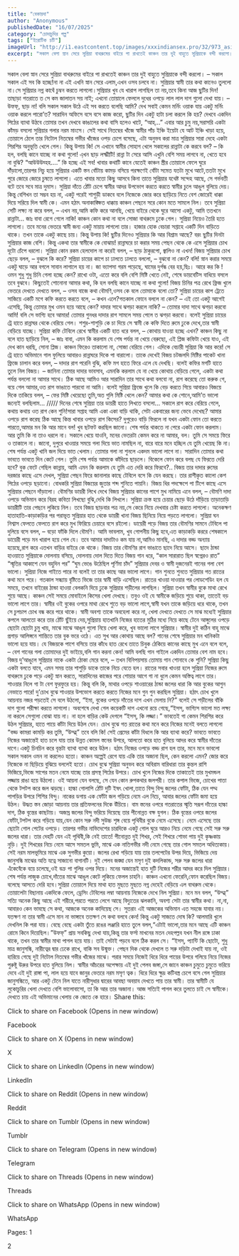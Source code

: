 ```yaml
---
title: "বেকায়দা"
author: "Anonymous"
publishedDate: "16/07/2025"
category: "চোদাচুদির গল্প"
tags: ["ইরোটিক চটি"]
imageUrl: "http://i1.eastcontent.top/images/xxxindiansex.pro/32/973_asian.jpg"
excerpt: "সকাল বেলা স্নান সেরে সুপ্রিয়া বাথরুমের বাইরে পা রাখতেই কাঞ্চন তার দুই বাহুতে সুপ্রিয়াকে বন্দী করলো। – সকাল সকাল এই সব কি হচ্ছে!না না এই এখনি স্নান সেরে এলাম,এখন ওসব চলবে না। সুপ্রিয়ার স্বামী তার কথ..."
---
```


সকাল বেলা স্নান সেরে সুপ্রিয়া বাথরুমের বাইরে পা রাখতেই কাঞ্চন তার দুই বাহুতে সুপ্রিয়াকে বন্দী করলো।
– সকাল সকাল এই সব কি হচ্ছে!না না এই এখনি স্নান সেরে এলাম,এখন ওসব চলবে না।
সুপ্রিয়ার স্বামী তার কথা কানেও তুললো না।সে সুপ্রিয়ার নগ্ন কাধেঁ চুম্বন করতে লাগলো।সুপ্রিয়ার খুব যে খারাপ লাগছিল তা নয়,তবে কিনা আজ ছুটির দিন! তাছাড়া গতরাতে ত সে কম জালাতন সয় নাই; এখনো তোয়ালে ফেললে দুধের ওপড়ে লাল লাল দাগ গুলো দেখা যায়।
– উফফ্, ছাড় না! বলি সকাল সকাল উঠে এই সব করতে বলেছি আমি? দেখ সবাই কেমন মর্নিং ওয়াক যায় একটু মর্নিং ওয়াক করলে পারো’ত? সারাদিন অফিসে বসে বসে কাজ করো, ছুটির দিন একটু হাটা চলা করলে কি হয়? দেখবে একদিন পিঠের ব্যাথা উঠবে তোমার তখন দেখবে কাঙালের কথা বাসি হলেও খাটে, “আহ্…”
এবার আর চুমু নয়,সরাসরি একটা কাঁমড় বসলো সুপ্রিয়ার গলার নরম মাংসে। সেই সাথে নিতম্বের খাঁজে স্বামীর পাঁচ ইঞ্চি ইয়েটা যে আট ইঞ্চি খাড়া হয়ে, তোয়ালে ঠেলে তার নিটোল নিতম্বের গভীর খাঁজের ওপড় চেপে বসেছে, এটা অনুভব করা মাত্র সুপ্রিয়ার সারা দেহে একটা শিরশির অনুভূতি খেলে গেল। কিন্তু উপায় কি! সে এখানে স্বামীর সোহাগ খেলে সকালের রান্নাটা কে করবে বল?
– কি হল, বলছি কানে যাচ্ছে না কথা গুলো! এ্খন ছাড় লক্ষ্মীটি! রান্না টা সেরে আসি এখুনি বেশি সময় লাগবে না, খেতে হবে না বুঝি? “আউউউহ্হহ….” কি হচ্ছে এই সব!
খাবার কথাটি কানে যেতেই কাঞ্চন স্ত্রীর তোয়ালে ফেলে ঘুরে দাঁঁড়ালো,তারপর নিচু হয়ে সুপ্রিয়ার একটি স্তন বোঁটায় কামড় বসিয়ে পরক্ষণেই বোঁটা সমেত যতটা মুখে আটে,ততটা মুখে পুরে জোরে জোরে চুষতে লাগলো। এতে খাবার মতো কিছু আসবে কিনা তাতে সুপ্রিয়ার যথেষ্ট সন্দেহ আছে, সে গর্ভবতী বটে তবে সবে মাত্র দুমাস। সুপ্রিয়া দাঁতে ঠোঁট চেপে স্বামীর আদর উপভোগ করতে করতে স্বামীর চুলে আঙুল বুলিয়ে দেয়। কিন্তু বেশিখন তা সম্ভব হয় না, একটু পরেই শাশুড়ী ডাকবে বলে নিজেকে জোর করে ছাড়িয়ে নিতে বেশ জোরেই ধাক্কা দিয়ে সরিয়ে দিল স্বামী কে। এমন হঠাৎ অনাকাঙ্ক্ষিত ধাক্কায় কাঞ্চন পেছনে সরে কোন মতে সামলে নিল। তবে সুপ্রিয়া সেটি লক্ষ্য না করে বলল,
– এখন নয়,আমি কফি করে আনছি, খেয়ে বাইরে থেকে ঘুরে আসো একটু, আমি ততখনে রান্নাটা… জাঃ বাবা রেগে গেলে নাকি!
কাঞ্চন কোন কথা না বলে সোজা বাথরুমে ঢুকে গেল। সুপ্রিয়া নিয়েও তৈরি হতে লাগলো। তবে মনের ভেতরে স্বামী জন্য একটু মায়ায় লাগলো তার। হাজার হোক বেচারা সপ্তাহে একটি দিন বাড়িতে থাকে। তখন তাকে একটু কাছে চায়। কিন্তু উপায় কি! ছুটির দিনেও সুপ্রিয়ার কি আর বিশ্রাম আছে? বরং ছুটির দিনটা সুপ্রিয়ার কাজ বেশি। কিন্তু একথা তার স্বামীকে কে বোঝায়!
রান্নাঘরে চা করার সময় পেছন থেকে কে এসে সুপ্রিয়ার চোখ দূটো চেঁপে ধরলো। সুপ্রিয়া কোন রকম হেলদোল না করেই বলল,
– ছাড় ঠাকুরপো, জ্বালিও না এখন!
বিজয় সুপ্রিয়ার চোখ ছেড়ে বলল,
– বুঝলে কি করে?
সুপ্রিয়া চায়ের কাপে চা ঢালতে ঢালতে বললো,
– বুঝবো না কেন? বলি! স্নান করার সময়ে একটু ঘাড়ে আর বগলে সাবান লাগালে হয় না। জা ভ্যাপসা গরম পড়েছে, ঘামের দুর্গন্ধ বের হয়,ছিঃ। আরে কর কি ! ওমন শুধু শুধু চিনি গেলা হচ্ছে কেন? রাখো ওটা, এতো করে বলি বেশি মিষ্টি খেতে নেই, শেষে ডায়বেটিস বাধিয়ে বসলে তবে বুঝবে। কিছুতেই শোনোনা আমার কথা, কি হল বলছি কানে যাচ্ছে না কথা গুলো!
বিজয় চিনির পত্র রেখে ফ্রিজ খুলে ভেতরে দেখতে দেখতে বলল,
– ওসব বাজে কথা বৌমণি,ওসব কে বলে তোমাকে বলো তো?
সুপ্রিয়া চায়ের কাপ ট্রেতে সাজিয়ে একটি মগে কফি করতে করতে বলে,
– কখন এলে?গতকাল ফোনে বললে না কেন?
– এই তো একটু আগেই এসেছি, কিন্তু তোমার মুখ ওমন হয়ে আছে কেন? দাদার সাথে ঝগড়া করলে নাকি?
– তোমার দাদা সাথে ঝগড়া করবো আমি! বলি সে ভাগ‍্যি হবে আমার! তোমার গুনধর দাদার রাগ সামলে সময় পেলে ত ঝগড়া করবো।
বলেই সুপ্রিয়া চায়ের ট্রে হাতে রান্নাঘর থেকে বেরিয়ে গেল। শশুর-শাশুড়ি কে চা দিয়ে সে স্বামী কে কফি দিতে রুমে ঢুকে দেখে,তার স্বামী বেড়িয়ে যাচ্ছে। সুপ্রিয়া কফি টেবিলে রেখে স্বামীর একটি হাত ধরে বলল,
– কোথায় যাওয়া হচ্ছে এখন?
কাঞ্চন কিছু না বলে হাত ছাড়িয়ে নিল,
– জাঃ বাবা, এমন কি করলাম যে শেষ পর্যন্ত না খেয়ে বেরুছো, এই প্লিজ কফিটা খেয়ে যাও, এই দেখ কান ধরছি, সোনা প্লিজ।
কাঞ্চন ফিরেও তাকালো না, সোজা বেরিয়ে গেল। এদিকে বেচারী সুপ্রিয়া কি আর করে! সে ট্রে হাতে অভিমানে গাল ফুলিয়ে আবারও রান্নাঘরে দিকে পা বারালো। তাকে দেখেই বিজয় চটজলদি মিষ্টির পাকেট খানা ফ্রিজে চালান করে বলল,
– দাদার রাগ পরেনি বুঝি, কফি মগ হাতে ফিরে এলে যে দেখছি।
বলেই কফির মগটি হাতে তুলে নিল বিজয়।
– জানিনা তোমার দাদার ভাবসাব, এমনকি করলাম যে না খেয়ে কোথায় বেড়িয়ে গেলে, একটা কথা পর্যন্ত বললো না আমার সাথে। ঠিক আছে আমিও আর সারাদিন তার সাথে কথা বলবো না, রাগ করেছে তো করুক গে, বয়ে গেল আমার,ওত রাগ ভাঙাতে পারবো না আমি।
বলেই সুপ্রিয়া ফ্রিজে খুলে কি বেড় করতে গিয়ে আবারও বিজয়ে দিকে তাকিয়ে বলল,
– ফের মিষ্টি খেয়েছো তুমি,অত গুলি মিষ্টি খেলে কেন? আমার কথা কে শোনে,আমি’ত ভালো জন‍্যেই বলছিলাম…
/////
দিনের শেষে সুপ্রিয়া তার ডায়রী হাতে লিখতে বসলো…
সকালে রাগ করে বেরিয়ে গেলে, কথায় কথায় ওত রাগ কেন শুনি!সারা সপ্তাহ আমি একা একা বাড়ি থাকি, সেটা একবারের জন্য ভেবে দেখেছ? আমার ওপড়ে রাগ করেছ ঠিক আছে কিন্ত খাবার ওপড়ে রাগ কিসের? দুপুরেও বাড়ি ফিরলে না যখন একটা ফোন তো করতে পারতে,আমার মন কি আর মানে বল! খুব ছটফট করছিল জানো। শেষ পর্যন্ত থাকতে না পেরে একটা ফোন করলাম। আর তুমি কি না তাও ধরলে না। সকালে খেয়ে যাওনি, মনের ভেতরটা কেমন করে না আমার, বল। তুমি সে সময়ে ফিরে ও তাকালে না। জানো, দুপুরে খাওয়ার সময়ে গলা দিয়ে ভাত নামছিল না, বারে বারে মনে হচ্ছিল যে তুমি খেয়েছ কি না। শেষ পর্যন্ত একটু
খানি জল দিয়ে ভাত খেলাম। তোমার গলা না শুনলে একদম ভালো লাগে না। সারাদিন তোমার কথা ভাবতে ভাবতে দিন কেটে গেল। তুমি শেষ পর্যন্ত আমাকে কাঁদিয়ে ছাড়লে। বিকেলে ফোন করে বলছ যে ফিরতে দেরি হবে? বুক ফেটে গেছিল কান্নায়, আমি এমন কি করলাম যে তুমি এত দেরি করে ফিরবে?..
বিজয় তার দাদার রুমের দরজার কাছে এসে দেখল, সুপ্রিয়া পেছন ফিরে জানালার কাছে টেবিলে বসে কি যেন করছে। তার রাশীকৃত কালো কেশ পিঠের ওপড়ে ছড়ানো। বোধকরি সুপ্রিয়া বিজয়ের জুতার শব্দ শুনিতে পায়নি। বিজয় ধির পদক্ষেপে পা টিপে কাছে এসে সুপ্রিয়ার পেছনে দাঁড়ালো। বৌমণির ডায়রী লিখে দেখে বিজয় সুপ্রিয়ার কানের পাশে মুখ নামিয়ে এনে বলল,
– বৌমণি দাদা ওপড়ে অভিমান করে বিরহ কবিতা লিখছো বুঝি,দেখি কি লিখলে।
সুপ্রিয়া ক্রস্ত হয়ে চেয়ার ছেড়ে উঠে দাঁড়িয়ে তাড়াতাড়ি ডায়রীটি তার পেছনে লুকিয়ে নিল। তবে বিজয় ছাড়বার পত্র নয়,সে কেরে নিয়ে দেখবার চেষ্টা করতে লাগলো। অনেকক্ষণ হাতাহাতি-কাড়াকড়ির পর পরাভূত সুপ্রিয়ার হাত থেকে ডায়রী খানা বিজয় ছিনিয়ে নিয়ে পড়তে লাগলো। সুপ্রিয়া ঘন নিশ্বাস ফেলতে ফেলতে রাগ করে মুখ ফিরিয়ে চেয়ারে বসে রইলো। ডায়েরী পড়ে বিজয় তার বৌমণির সামনে টেবিলে পা দুলিয়ে বসে বলল,
– বড়ো ফাঁকি দিলে বৌমণি। আমি ভাবলাম, খুব গোপনীয় কিছু হবে,এত কাড়াকড়ি কররে শেষকালে ডায়েরী পড়ে মন খারাপ হয়ে গেল যে। তবে আমার দাদাটাও কম যায় না,আমিও মানছি, এ দাদার বড্ড অন‍্যায় হয়েছে,রাগ করে এতখন বাড়ির বাইরে কে থাকে।
বিজয় তার বৌমণির রাগ ভাঙাতে ছাদে নিয়ে আসে। ছাদে ঠান্ডা হাওয়াতে সুপ্রিয়াকে দোলনায় বসিয়ে, দোলনায় দোল দিতে দিতে বিজয় গান ধরে,
“কাল সারারাত ছিল স্বপ্নেরও রাত”
“স্মৃতির আকাশে যেন বহুদিন পর”
“ঘুম ভেঙে উঠেছিল পূর্ণিমা চাঁদ”
সুপ্রিয়ার দেবর ও স্বামী দুজনেরই গানের গলা বেশ ভালো। সুপ্রিয়া নিজে গাইতে পারে না বলেই তা তার কাছে আর ভালো লাগে। গান শুনতে শুনতে সুপ্রিয়ার গত রাতের কথা মনে পরে।
গতকাল সন্ধ্যায় বৃষ্টিতে ভিজে তার স্বামী বাড়ি এসেছিল। রাতের খাওয়া দাওয়ার পর লোডশেডিং হল যে সময়ে, তখনে বাইরের ঠান্ডা হাওয়া বেলকনি দিয়ে ঢুকে সুপ্রিয়ার শড়ীলের লাগছিল। সুপ্রিয়া তখন স্বামীর বুকে মাথা রেখে শুয়ে আছে। কাঞ্চন সেই সময়ে মোবাইলে কিসের খেলা দেখছে। তবুও ওই যে স্বামীকে জড়িয়ে শুয়ে থাকা, তাতেই বড় ভালো লাগে তার। স্বামীর ওই বুকের ওপরে মাথা রেখে শুতে বড় ভালো লাগে,স্বামী যখন তাকে জড়িয়ে ধরে থাকে, তখন সে চুপচাপ চোখ বন্ধ করে পরে থাকে। স্বামী অবশ্য তাকে অবহেলা করে না, খেলা দেখতে দেখতে সে মাঝ মধ্যেই সুপ্রিয়ার কপলে আলতো করে তার ঠোঁট ছুঁইয়ে দেয়,সুপ্রিয়ায় হাতখানি নিজের হাতের মুঠির মধ্যে নিয়ে কাছে টেনে আঙ্গুলের ওপড়ে ছোটো ছোটো চুমু খায়, মাঝে মাঝে আঙুল গুলো নিয়ে খেলা করে, খুব ভালো লাগে সুপ্রিয়ার। স্বামীর দুই কঠিন বাহু মাঝে প্রগাড় আলিঙ্গনে শান্তিতে তার বুক ভরে ওঠে। এত সুখ আর কোথায় আছে বল?
গানের শেষে সুপ্রিয়ার মন খানিকটা ভালো হয়ে যায়। যে বিজয়কে পাশে বসিয়ে তার কাঁধে হাত রেখে তাতে চিবুক ঠেকিয়ে কানের কাছে মুখ এনে বলে বলে,
– বেশ গানের গলা তোমাদের দুই ভাইয়ে,বলি গান করনা কেন! আমি বলছি গান গাইলে একদিন তোমার বেশ নাম হবে।
বিজয় দু’আঙুলে সুপ্রিয়ার নাকে একটা ঠোকা মেরে বলে,
– তখন বিনিপয়সায় তোমায় গান শোনাবে কে শুনি?
সুপ্রিয়া কিছু একটা বলতে যাবে, এমন সময় তার শাশুড়ি ডাকে তাকে নিচে যেতে হল।
রাতের সবার খাওয়া হলে সুপ্রিয়া নিজের রুমে বাথরুমে ঢুকে পড়ে একটু স্নান করতে, সারাদিনের কাজের পরে শোয়ার আগে গা না ধুলে কেমন অস্তিত্ব লাগে তার। শাওয়ার নিলে গা টা বেশ ফুরফুরে হয়। কিন্তু বলি কি, মাথার ওপড়ে শাওয়ারের ঠান্ডা জলের ধারা কি আর বুকের আগুন নেভাতে পারে!
দু’চোখ বুঝে শাওয়ার উপভোগ করতে করতে নিজের মনে গুন গুন করছিল সুপ্রিয়া। হঠাৎ চোখ খুলে আয়নায় নজর পড়তেই সে বলে উঠলো, “ইমা, বুকের ওপড়ে দাঁতের দাগ এখন মেলায় নি?” বলেই সে শড়ীলের বাঁকি দাগ গুলো পরীক্ষা করতে লাগলো। অবশেষে দেখা গেল কয়েকটি দাগ এখনো রয়ে গেছে,“ইসস্, ভাগ‍্যিস ভালো মত লক্ষ্য না করলে সেগুলো বোঝা যায় না। না হলে বাড়ির কেউ দেগলে “ইসস্, কি লজ্জা।” ভাবতেই গা কেমন শিরশির করে উঠল সুপ্রিয়ার, হাতে পায়ে কাঁটা দিয়ে উঠল যেন।
চোখ বুঝে গত রাতের কথা মনে করে নিজের মনেই বলতে লাগলো “বড্ড কামরা কামড়ি কর তুমি, “উম্ম্ম্”
তবে বলি কি! সেই প্রেমের কাঁটা বিধলে কি আর ব্যাথা করে? ভাবতে ভাবতে নিজের অজান্তেই হাত চলে যায় তার উন্নত কোমল স্তনের উপরে, আলতো করে হাত বুলিয়ে আদর করে স্বামীর দাঁতের দাগে।একটু চিনচিন করে বৃন্তটা ব্যাথা ব্যাথা করে উঠল। হঠাৎ নিজের ওপড়ে বড্ড রাগ হল তার, মনে মনে ভাবলো সকাল সকাল ওমন না করলেও হতো। কাঞ্চন অল্পেই রেগে যায় একি তার অজানা ছিল, কেন করলো এমন? জোর করে নিজেকে না ছিড়িয়ে বুঝিয়ে বললেই হতো।
চোখ বুঝে সুপ্রিয়া অনুভব করে অবিরাম বারিধারা তার কুন্তল রাশি ভিজিয়ে,ভিজে সাপের মতন নেমে যাচ্ছে তার প্রসস্থ পিঠের উপরে। চোখ খুলে নিজের দিকে তাকাতেই তার মুখমন্ডল লজ্জায় রাঙা হয়ে উঠলো। ওই আয়না যেন বলছে, সে যেন কোন রুপকথার জলপরী।
তার কপাল ভিজে, চোখের পাতা থেকে টপটপ করে জল ঝড়ছে। হাল্কা গোলাপি ঠোঁট দুটি ইষৎ খোলা,তাতে বিন্দু বিন্দু জলের ফোঁটা, ঠিক যেন পদ্ম পাপড়ির উপরে শিশির বিন্দু। নাকের ডগায় এক ফোঁটা জল গড়িয়ে নেমে এল নিচে, আবার জলের ফোঁটা জমা হয়ে উঠল।
উদ্ধত স্তন জোড়া আয়নায় তার প্রতিফলনের দিকে উঁচিয়ে। বাম স্তনের ওপরে গতরাতের স্মৃতি সরূপ দাঁতের হাল্কা দাগ, ঠিক বৃন্তের কাছটায়। অজস্র জলের বিন্দু ভরিয়ে দিয়েছে তার পীনোন্নত বক্ষ যুগল। ঠিক বৃন্তের ওপরে জলের ফোঁটা,টপটপ করে গড়িয়ে যায়,যেন কোন সরু নদী সুউচ্চ শৃঙ্গ বেয়ে পৃথিবীর বুকে নেমে এসেছে। নেমে এসেছে তার ছোটো গোল পেটের ওপড়ে। তারপর গভীর নাভিদেশের চারদিকে একটু গোল ঘুরে আরও নিচে নেমে গেছে সেই সরু সরু জলের ধারা। তার দেহটি যেন এই পৃথিবী,কি নেই তাতে!
পীনোন্নত দুই শিখর, সেই শিখরে শোভা পায় দুই কৃষ্ণকায় নুড়ি। দুই শিখরের নিচে নেমে আসে সমতল ভুমি, মাঝে এক নাতিগভীর নদী নেমে গেছে তার গোল সমতল অধিত্যকায়। সেই নরম মালভূমিরে মাঝে এক সুগভীর কুয়ো। জলের রেখা গড়িয়ে যায় তার তলপেটের উপর দিয়ে, ভিজিয়ে দেয় জানুসন্ধি মাঝের অতি যত্নে সাজানো বাগানটি। দুই পেলব জঙ্ঘা যেন মসৃণ দুই কদলিকান্ড, সরু সরু জলের ধারা এঁকেবেঁকে বয়ে চলেছে,ওই বক্র পা গুলির ওপর দিয়ে। মনের অজান্তেই হাত দুটি নিজের শরীর আদর করে দিল সুপ্রিয়ার। শেষ পর্যন্ত লাজুক চোখে,দাঁতের মাঝে আঙুল কেটে লুকিয়ে ফেলল চাহনি। কাঞ্চন এখনো ফেরেনি,ফোন করেছিল বিজয়। বলেছে আসতে দেরি হবে।সুপ্রিয়া তোয়ালে দিয়ে মাথা হাত মুছতে মুছতে নগ্ন দেহেই বেড়িয়ে এল বাথরুম থেকে।
তোয়ালেটা বিছানায় একদিকে ফেলে, ড্রেসিং টেবিলের লম্বা আয়নায় নিজেকে দেখে নিল সুপ্রিয়া। মনে মন বলল, “উম্ম্ম্” সত্যি অনেক কিছু আছে এই শরীরে,পরতে পরতে লেগে আছে বিদ্যুতের ঝলকানি, অবশ্য সেটা তার স্বামীর কথা। না,না, আবারও কেন ভাবছে সে কথা, আজকে অনেক কাদিয়েছ সে। সুতরাং এই আজকের অভিমান এত সহজে যাবার নয়। যতক্ষণ না তার স্বামী এসে মান না ভাঙ্গাবে ততক্ষণ সে কথা বলবে কেন! কিন্তু
একটু সাজতে দোষ কি?
আলমারি খুলে দেখনিল কি পরা যায়। বেছে বেছে একটা তুঁতে রঙের লঞ্জারি হাতে তুলে বলল,“এটাই ভালো,তার মনে আছে এটি কাঞ্চন রোমে কিনে দিয়েছিল।”উফফ্” প্রায় সবকিছু দেখা যায়,কিন্তু তার ফর্সা মাখনের মতন দেহপল্লব যখন নীল রঙ্গে ঢাকা থাকে, তখন তার স্বামীর মাথা পাগল হয়ে যায়। তাই সেটাই পড়বে বলে ঠিক করল সে। “ইসস্, প্যান্টি কি ছোটো, শুধু মাত্র জানুসন্ধি, নারীত্বের দ্বার ঢেকে রাখে, বাকি সব উন্মুক্ত।
পেছন দিক থেকে দেখলে ত সরু দড়িটা দেখাই যায় না, ওই হারিয়ে গেছে দুই নিটোল নিতম্বের গভীর খাঁজের মাঝে।
পরার সময়ে নিজেই ধিরে ধিরে পায়ের উপরে গলিয়ে নিয়ে নিজের পুরুষ্টু উরুর উপরে হাত বুলিয়ে নিল। স্বামীর আঁচরের অপেক্ষায় এই দুই পেলব জঙ্গা,সে জানে কাঞ্চন চুমুতে চুমুতে ভরিয়ে দেবে এই দুই রাঙ্গা পা, লাল হয়ে যাবে জানুর ভেতরে নরম মসৃণ ত্বক।
ধিরে ধিরে ক্ষুদ্র কটিবস্ত্র চেপে বসে গেল সুপ্রিয়ার জানুসন্ধিতে, আর একটু টেনে নিল যাতে নারীসুধার দ্বারের আবছা অবয়াব দেখতে পায় তার স্বামী। তার স্বামীটি যে লুকোচুরির খেলা দেখতে বেশি ভালোবাসো, তা কি আর তার অজানা। আজ সত্যিই পাগল করে তুলতে চাই সে স্বামীকে। দেখতে চায় এই অভিমানের খেলায় কে জেতে কে হারে।
Share this:


Click to share on Facebook (Opens in new window)


Facebook




Click to share on X (Opens in new window)


X




Click to share on LinkedIn (Opens in new window)


LinkedIn




Click to share on Reddit (Opens in new window)


Reddit




Click to share on Tumblr (Opens in new window)


Tumblr




Click to share on Telegram (Opens in new window)


Telegram




Click to share on Threads (Opens in new window)


Threads




Click to share on WhatsApp (Opens in new window)


WhatsApp


Pages: 
1
 
2
